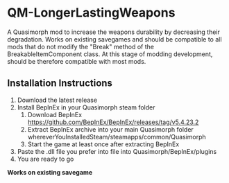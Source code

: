 # QM-LongerLastingWeapons
A Quasimorph mod to increase the weapons durability by decreasing their degradation. Works on existing savegames and should be compatible to all mods that do not modify the "Break" method of the BreakableItemComponent class. At this stage of modding development, should be therefore compatible with most mods.

## Installation Instructions
1. Download the latest release
2. Install BepInEx in your Quasimorph steam folder 
	1. Download BepInEx https://github.com/BepInEx/BepInEx/releases/tag/v5.4.23.2
	2. Extract BepInEx archive into your main Quasimorph folder whereverYouInstalledSteam/steamapps/common/Quasimorph
	3. Start the game at least once after extracting BepInEx
3. Paste the .dll file you prefer into file into Quasimorph/BepInEx/plugins
4. You are ready to go

**Works on existing savegame**
